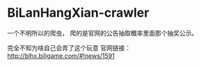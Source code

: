 # BiLanHangXian-crawler
一个不明所以的爬虫，
爬的是官网的公告抽取概率里面那个抽奖公示。


完全不知为啥自己会弄了这个玩意
  官网链接：http://blhx.biligame.com/#!news/1591

